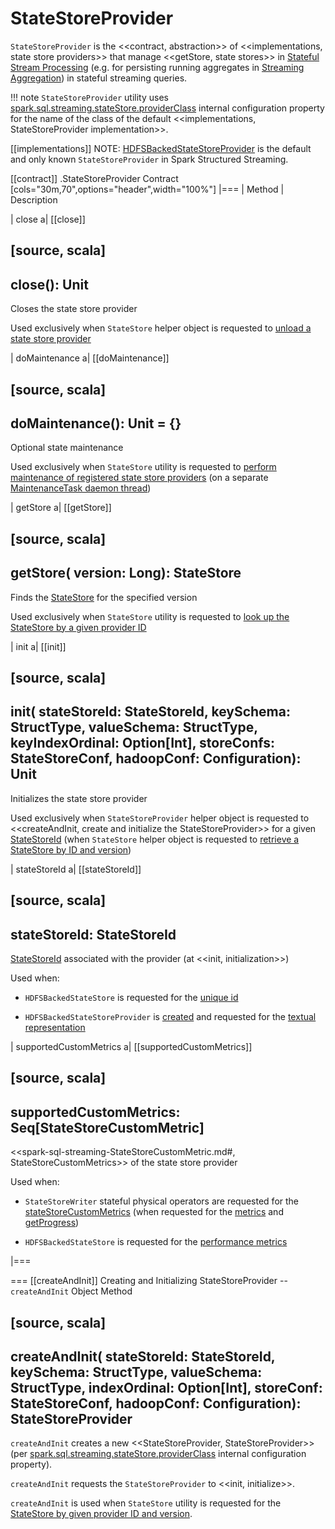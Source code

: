 # StateStoreProvider

`StateStoreProvider` is the <<contract, abstraction>> of <<implementations, state store providers>> that manage <<getStore, state stores>> in [Stateful Stream Processing](stateful-stream-processing/index.md) (e.g. for persisting running aggregates in [Streaming Aggregation](streaming-aggregation/index.md)) in stateful streaming queries.

!!! note
    `StateStoreProvider` utility uses [spark.sql.streaming.stateStore.providerClass](configuration-properties.md#spark.sql.streaming.stateStore.providerClass) internal configuration property for the name of the class of the default <<implementations, StateStoreProvider implementation>>.

[[implementations]]
NOTE: [HDFSBackedStateStoreProvider](HDFSBackedStateStoreProvider.md) is the default and only known `StateStoreProvider` in Spark Structured Streaming.

[[contract]]
.StateStoreProvider Contract
[cols="30m,70",options="header",width="100%"]
|===
| Method
| Description

| close
a| [[close]]

[source, scala]
----
close(): Unit
----

Closes the state store provider

Used exclusively when `StateStore` helper object is requested to [unload a state store provider](StateStore.md#unload)

| doMaintenance
a| [[doMaintenance]]

[source, scala]
----
doMaintenance(): Unit = {}
----

Optional state maintenance

Used exclusively when `StateStore` utility is requested to [perform maintenance of registered state store providers](StateStore.md#doMaintenance) (on a separate [MaintenanceTask daemon thread](StateStore.md#MaintenanceTask))

| getStore
a| [[getStore]]

[source, scala]
----
getStore(
  version: Long): StateStore
----

Finds the [StateStore](StateStore.md) for the specified version

Used exclusively when `StateStore` utility is requested to [look up the StateStore by a given provider ID](StateStore.md#get-StateStore)

| init
a| [[init]]

[source, scala]
----
init(
  stateStoreId: StateStoreId,
  keySchema: StructType,
  valueSchema: StructType,
  keyIndexOrdinal: Option[Int],
  storeConfs: StateStoreConf,
  hadoopConf: Configuration): Unit
----

Initializes the state store provider

Used exclusively when `StateStoreProvider` helper object is requested to <<createAndInit, create and initialize the StateStoreProvider>> for a given [StateStoreId](spark-sql-streaming-StateStoreId.md) (when `StateStore` helper object is requested to [retrieve a StateStore by ID and version](StateStore.md#get-StateStore))

| stateStoreId
a| [[stateStoreId]]

[source, scala]
----
stateStoreId: StateStoreId
----

[StateStoreId](spark-sql-streaming-StateStoreId.md) associated with the provider (at <<init, initialization>>)

Used when:

* `HDFSBackedStateStore` is requested for the [unique id](HDFSBackedStateStore.md#id)

* `HDFSBackedStateStoreProvider` is [created](HDFSBackedStateStoreProvider.md#baseDir) and requested for the [textual representation](HDFSBackedStateStoreProvider.md#toString)

| supportedCustomMetrics
a| [[supportedCustomMetrics]]

[source, scala]
----
supportedCustomMetrics: Seq[StateStoreCustomMetric]
----

<<spark-sql-streaming-StateStoreCustomMetric.md#, StateStoreCustomMetrics>> of the state store provider

Used when:

* `StateStoreWriter` stateful physical operators are requested for the [stateStoreCustomMetrics](physical-operators/StateStoreWriter.md#stateStoreCustomMetrics) (when requested for the [metrics](physical-operators/StateStoreWriter.md#metrics) and [getProgress](physical-operators/StateStoreWriter.md#getProgress))

* `HDFSBackedStateStore` is requested for the [performance metrics](HDFSBackedStateStore.md#metrics)

|===

=== [[createAndInit]] Creating and Initializing StateStoreProvider -- `createAndInit` Object Method

[source, scala]
----
createAndInit(
  stateStoreId: StateStoreId,
  keySchema: StructType,
  valueSchema: StructType,
  indexOrdinal: Option[Int],
  storeConf: StateStoreConf,
  hadoopConf: Configuration): StateStoreProvider
----

`createAndInit` creates a new <<StateStoreProvider, StateStoreProvider>> (per [spark.sql.streaming.stateStore.providerClass](configuration-properties.md#spark.sql.streaming.stateStore.providerClass) internal configuration property).

`createAndInit` requests the `StateStoreProvider` to <<init, initialize>>.

`createAndInit` is used when `StateStore` utility is requested for the [StateStore by given provider ID and version](StateStore.md#get-StateStore).
